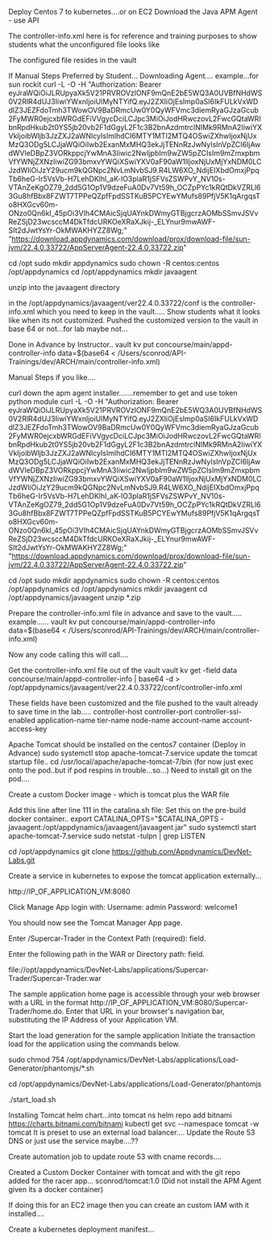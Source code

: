 Deploy Centos 7 to kubernetes....or on EC2
Download the Java APM Agent - use API

The controller-info.xml here is for reference and training purposes to show students what the unconfigured file
looks like

The configured file resides in the vault


If Manual Steps Preferred by Student...
Downloading Agent....
example...for sun rockit
curl -L -O -H "Authorization: Bearer eyJraWQiOiJLRUpyaXk5V21PRVROVzlONF9mQnE2bE5WQ3A0UVBfNHdWS0V2RlR4dUJ3IiwiYWxnIjoiUlMyNTYifQ.eyJ2ZXIiOjEsImp0aSI6IkFULkVxWDdlZ3JEZFdoTmh3TWowOV9BaDRmcUw0Y0QyWFVmc3diemRyaGJzaGcub2FyMWR0ejcxbWRGdEFiVVgycDciLCJpc3MiOiJodHRwczovL2FwcGQtaWRlbnRpdHkub2t0YS5jb20vb2F1dGgyL2F1c3B2bnAzdmtrclNIMk9RMnA2IiwiYXVkIjoibWljb3JzZXJ2aWNlcyIsImlhdCI6MTY1MTI2MTQ4OSwiZXhwIjoxNjUxMzQ3ODg5LCJjaWQiOiIwb2ExanMxMHQ3ekJjTENnRzJwNyIsInVpZCI6IjAwdWVleDBpZ3VORkppcjYwMnA3Iiwic2NwIjpbIm9wZW5pZCIsIm9mZmxpbmVfYWNjZXNzIiwiZG93bmxvYWQiXSwiYXV0aF90aW1lIjoxNjUxMjYxNDM0LCJzdWIiOiJzY29ucm9kQGNpc2NvLmNvbSJ9.R4LW6XO_NdijEIXbdOmxjPpqTb6heG-Ir5VsVb-H7LehDKlhl_aK-lO3plaR1jSFVsZSWPvY_NV10s-VTAnZeKgOZ79_2dd5G1Op1V9dzeFuA0Dv7Vt59h_OCZpPYc1kRQtDkVZRLl63Gu8hfBbx8FZWT7TPPeQZpfFpdSSTKuB5PCYEwYMufs89PfjV5K1qArgqsTo8HXGcv60m-ONzo0Qn6kI_45pOi3VIh4CMAicSjqUAYnkDWmyGTBjgcrzAOMbSSmvJSVvReZSjD23wcsccM4DkTfdcURKOeXRaXJkij-_ELYnur9mwAWF-SIt2dJwtYsYr-OkMWAKHYZZ8Wg;" "https://download.appdynamics.com/download/prox/download-file/sun-jvm/22.4.0.33722/AppServerAgent-22.4.0.33722.zip"

cd /opt
sudo mkdir appdynamics
sudo chown -R centos:centos /opt/appdynamics
cd /opt/appdynamics
mkdir javaagent

unzip into the javaagent directory

in the /opt/appdynamics/javaagent/ver22.4.0.33722/conf is the controller-info.xml which you need to keep in the vault.....
Show students what it looks like when its not customized.
Pushed the customized version to the vault in base 64 or not...for lab maybe not...


Done in Advance by Instructor..
vault kv put concourse/main/appd-controller-info data=$(base64 < /Users/sconrod/API-Trainings/dev/ARCH/main/controller-info.xml)


Manual Steps if you like....

curl down the apm agent installer.......remember to get and use token python module
curl -L -O -H "Authorization: Bearer eyJraWQiOiJLRUpyaXk5V21PRVROVzlONF9mQnE2bE5WQ3A0UVBfNHdWS0V2RlR4dUJ3IiwiYWxnIjoiUlMyNTYifQ.eyJ2ZXIiOjEsImp0aSI6IkFULkVxWDdlZ3JEZFdoTmh3TWowOV9BaDRmcUw0Y0QyWFVmc3diemRyaGJzaGcub2FyMWR0ejcxbWRGdEFiVVgycDciLCJpc3MiOiJodHRwczovL2FwcGQtaWRlbnRpdHkub2t0YS5jb20vb2F1dGgyL2F1c3B2bnAzdmtrclNIMk9RMnA2IiwiYXVkIjoibWljb3JzZXJ2aWNlcyIsImlhdCI6MTY1MTI2MTQ4OSwiZXhwIjoxNjUxMzQ3ODg5LCJjaWQiOiIwb2ExanMxMHQ3ekJjTENnRzJwNyIsInVpZCI6IjAwdWVleDBpZ3VORkppcjYwMnA3Iiwic2NwIjpbIm9wZW5pZCIsIm9mZmxpbmVfYWNjZXNzIiwiZG93bmxvYWQiXSwiYXV0aF90aW1lIjoxNjUxMjYxNDM0LCJzdWIiOiJzY29ucm9kQGNpc2NvLmNvbSJ9.R4LW6XO_NdijEIXbdOmxjPpqTb6heG-Ir5VsVb-H7LehDKlhl_aK-lO3plaR1jSFVsZSWPvY_NV10s-VTAnZeKgOZ79_2dd5G1Op1V9dzeFuA0Dv7Vt59h_OCZpPYc1kRQtDkVZRLl63Gu8hfBbx8FZWT7TPPeQZpfFpdSSTKuB5PCYEwYMufs89PfjV5K1qArgqsTo8HXGcv60m-ONzo0Qn6kI_45pOi3VIh4CMAicSjqUAYnkDWmyGTBjgcrzAOMbSSmvJSVvReZSjD23wcsccM4DkTfdcURKOeXRaXJkij-_ELYnur9mwAWF-SIt2dJwtYsYr-OkMWAKHYZZ8Wg;" "https://download.appdynamics.com/download/prox/download-file/sun-jvm/22.4.0.33722/AppServerAgent-22.4.0.33722.zip"


cd /opt
sudo mkdir appdynamics
sudo chown -R centos:centos /opt/appdynamics
cd /opt/appdynamics
mkdir javaagent
cd /opt/appdynamics/javaagent
unzip *.zip

Prepare the controller-info.xml file in advance and save to the vault.....
example......
vault kv put concourse/main/appd-controller-info data=$(base64 < /Users/sconrod/API-Trainings/dev/ARCH/main/controller-info.xml)

Now any code calling this will call....

Get the controller-info.xml file out of the vault
vault kv get -field data concourse/main/appd-controller-info | base64 -d > /opt/appdynamics/javaagent/ver22.4.0.33722/conf/controller-info.xml

These fields have been customized and the file pushed to the vault already to save time in the lab.....
controller-host
controller-port
controller-ssl-enabled
application-name
tier-name
node-name
account-name
account-access-key

Apache Tomcat should be installed on the centos7 container
(Deploy in Advance)
sudo systemctl stop apache-tomcat-7.service
update the tomcat startup file..
cd /usr/local/apache/apache-tomcat-7/bin
(for now just exec onto the pod..but if pod respins in trouble...so...)
Need to install git on the pod....

Create a custom Docker image - which is tomcat plus the WAR file 



Add this line after line 111 in the catalina.sh file:
Set this on the pre-build docker container..
export CATALINA_OPTS="$CATALINA_OPTS -javaagent:/opt/appdynamics/javaagent/javaagent.jar"
sudo systemctl start apache-tomcat-7.service
sudo netstat -tulpn | grep LISTEN

cd /opt/appdynamics
git clone https://github.com/Appdynamics/DevNet-Labs.git

Create a service in kubernetes to expose the tomcat application externally...

http://IP_OF_APPLICATION_VM:8080

Click Manage App
login with:
Username: admin
Password: welcome1

You should now see the Tomcat Manager App page.

Enter /Supercar-Trader in the Context Path (required): field.

Enter the following path in the WAR or Directory path: field.

file://opt/appdynamics/DevNet-Labs/applications/Supercar-Trader/Supercar-Trader.war

The sample application home page is accessible through your web browser with a URL in the format http://IP_OF_APPLICATION_VM:8080/Supercar-Trader/home.do. Enter that URL in your browser's navigation bar, substituting the IP Address of your Application VM.

Start the load generation for the sample application
Initiate the transaction load for the application using the commands below.

sudo chmod 754 /opt/appdynamics/DevNet-Labs/applications/Load-Generator/phantomjs/*.sh

cd /opt/appdynamics/DevNet-Labs/applications/Load-Generator/phantomjs

./start_load.sh


Installing Tomcat helm chart...into tomcat ns
helm repo add bitnami https://charts.bitnami.com/bitnami
kubectl get svc --namespace tomcat -w tomcat
It is preset to use an external load balancer....
Update the Route 53 DNS or just use the service maybe....??

Create automation job to update route 53 with cname records....

Created a Custom Docker Container with tomcat and with the git repo added for the racer app...
sconrod/tomcat:1.0
(Did not install the APM Agent given its a docker container)

If doing this for an EC2 image then you can create an custom IAM with it installed....

Create a kubernetes deployment manifest...






















